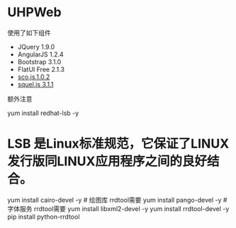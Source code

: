 # UHPWeb

使用了如下组件

* JQuery 1.9.0
* AngularJS 1.2.4 
* Bootstrap 3.1.0
* FlatUI Free 2.1.3
* [sco.js.1.0.2](https://github.com/terebentina/sco.js/tree/1.0.2)
* [squel.js 3.1.1](https://raw.githubusercontent.com/hiddentao/squel/3.1.1/squel.min.js)

额外注意

yum install redhat-lsb -y 
# LSB 是Linux标准规范，它保证了LINUX发行版同LINUX应用程序之间的良好结合。
yum install cairo-devel -y # 绘图库 rrdtool需要
yum install pango-devel -y # 字体服务 rrdtool需要
yum install libxml2-devel -y
yum install rrdtool-devel -y
pip install python-rrdtool
